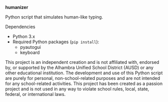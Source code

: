**humanizer**

Python script that simulates human-like typing. 

Dependencies
   - Python 3.x
   - Required Python packages (`pip install`):
     - pyautogui
     - keyboard
   
This project is an independent creation and is not affiliated with, endorsed by, or supported by the Alhambra Unified School District (AUSD) or any other educational institution. The development and use of this Python script are purely for personal, non-school-related purposes and are not intended for any school-related activities. This project has been created as a passion project and is not used in any way to violate school rules, local, state, federal, or international laws.

